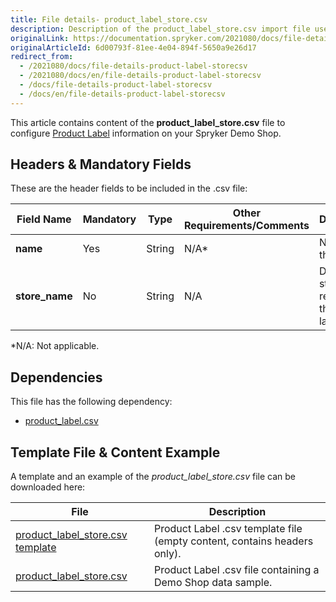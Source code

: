 ```yaml
---
title: File details- product_label_store.csv
description: Description of the product_label_store.csv import file used to import store relations of product labels.
originalLink: https://documentation.spryker.com/2021080/docs/file-details-product-label-storecsv
originalArticleId: 6d00793f-81ee-4e04-894f-5650a9e26d17
redirect_from:
  - /2021080/docs/file-details-product-label-storecsv
  - /2021080/docs/en/file-details-product-label-storecsv
  - /docs/file-details-product-label-storecsv
  - /docs/en/file-details-product-label-storecsv
---
```


This article contains content of the **product_label_store.csv** file to configure [Product Label](https://documentation.spryker.com/2021080/docs/product-label) information on your Spryker Demo Shop.

## Headers & Mandatory Fields 
These are the header fields to be included in the .csv file:

| Field Name | Mandatory | Type | Other Requirements/Comments | Description |
| --- | --- | --- | --- | --- |
| **name** | Yes | String |N/A* | Name of the label. |
| **store_name** | No | String |N/A | Defines the store realtion of the product label. |
*N/A: Not applicable.


## Dependencies

This file has the following dependency:
*    [product_label.csv](/docs/scos/dev/data-import/{{page.version}}/data-import-categories/merchandising-setup/product-merchandising/file-details-product-label.csv.html)

## Template File & Content Example
A template and an example of the *product_label_store.csv*  file can be downloaded here:

| File | Description |
| --- | --- |
| [product_label_store.csv template](https://spryker.s3.eu-central-1.amazonaws.com/docs/Developer+Guide/Back-End/Data+Manipulation/Data+Ingestion/Data+Import/Data+Import+Categories/Merchandising+Setup/Product+Merchandising/Template+product_label_store.csv) | Product Label .csv template file (empty content, contains headers only). |
| [product_label_store.csv](https://spryker.s3.eu-central-1.amazonaws.com/docs/Developer+Guide/Back-End/Data+Manipulation/Data+Ingestion/Data+Import/Data+Import+Categories/Merchandising+Setup/Product+Merchandising/product_label_store.csv) | Product Label .csv file containing a Demo Shop data sample. |
